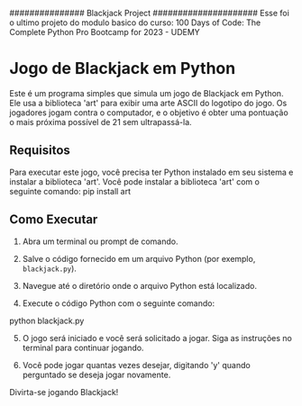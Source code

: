 ############### Blackjack Project #####################
Esse foi o ultimo projeto do modulo basico do curso:
100 Days of Code: The Complete Python Pro Bootcamp for 2023 - UDEMY




# Jogo de Blackjack em Python

Este é um programa simples que simula um jogo de Blackjack em Python. Ele usa a biblioteca 'art' para exibir uma arte ASCII do logotipo do jogo. Os jogadores jogam contra o computador, e o objetivo é obter uma pontuação o mais próxima possível de 21 sem ultrapassá-la.

## Requisitos

Para executar este jogo, você precisa ter Python instalado em seu sistema e instalar a biblioteca 'art'. Você pode instalar a biblioteca 'art' com o seguinte comando: 
pip install art


## Como Executar

1. Abra um terminal ou prompt de comando.

2. Salve o código fornecido em um arquivo Python (por exemplo, `blackjack.py`).

3. Navegue até o diretório onde o arquivo Python está localizado.

4. Execute o código Python com o seguinte comando:

python blackjack.py


5. O jogo será iniciado e você será solicitado a jogar. Siga as instruções no terminal para continuar jogando.

6. Você pode jogar quantas vezes desejar, digitando 'y' quando perguntado se deseja jogar novamente.

Divirta-se jogando Blackjack!




